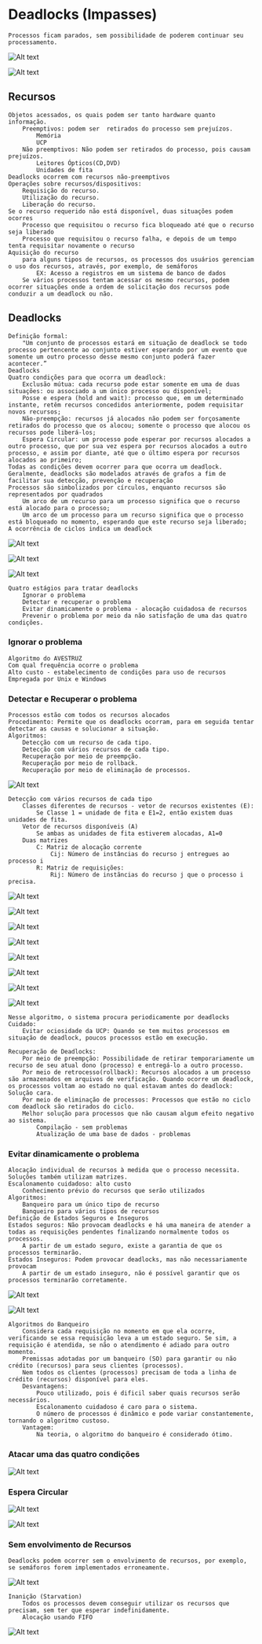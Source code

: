 # Deadlocks (Impasses)
    Processos ficam parados, sem possibilidade de poderem continuar seu processamento.

![Alt text](imgs/Deadlock.png)

![Alt text](imgs/Deadlock2.png)

## Recursos
    Objetos acessados, os quais podem ser tanto hardware quanto informação.
        Preemptivos: podem ser  retirados do processo sem prejuízos.
            Memória
            UCP
        Não preemptivos: Não podem ser retirados do processo, pois causam prejuízos.
            Leitores Ópticos(CD,DVD)
            Unidades de fita
    Deadlocks ocorrem com recursos não-preemptivos
    Operações sobre recursos/dispositivos:
        Requisição do recurso.
        Utilização do recurso.
        Liberação do recurso.
    Se o recurso requerido não está disponível, duas situações podem ocorres
        Processo que requisitou o recurso fica bloqueado até que o recurso seja liberado
        Processo que requisitou o recurso falha, e depois de um tempo tenta requisitar novamente o recurso
    Aquisição do recurso
        para alguns tipos de recursos, os processos dos usuários gerenciam o uso dos recursos, através, por exemplo, de semáforos
            EX: Acesso a registros em um sistema de banco de dados
        Se vários processos tentam acessar os mesmo recursos, podem ocorrer situações onde a ordem de solicitação dos recursos pode conduzir a um deadlock ou não.

## Deadlocks

    Definição formal:
        "Um conjunto de processos estará em situação de deadlock se todo processo pertencente ao conjunto estiver esperando por um evento que somente um outro processo desse mesmo conjunto poderá fazer acontecer.”
    Deadlocks
    Quatro condições para que ocorra um deadlock:
        Exclusão mútua: cada recurso pode estar somente em uma de duas situações: ou associado a um único processo ou disponível;
        Posse e espera (hold and wait): processo que, em um determinado instante, retêm recursos concedidos anteriormente, podem requisitar novos recursos;
        Não-preempção: recursos já alocados não podem ser forçosamente retirados do processo que os alocou; somente o processo que alocou os recursos pode liberá-los;
        Espera Circular: um processo pode esperar por recursos alocados a outro processo, que por sua vez espera por recursos alocados a outro processo, e assim por diante, até que o último espera por recursos alocados ao primeiro;
    Todas as condições devem ocorrer para que ocorra um deadlock.
    Geralmente, deadlocks são modelados através de grafos a fim de facilitar sua detecção, prevenção e recuperação
    Processos são simbolizados por círculos, enquanto recursos são representados por quadrados
        Um arco de um recurso para um processo significa que o recurso está alocado para o processo;
        Um arco de um processo para um recurso significa que o processo está bloqueado no momento, esperando que este recurso seja liberado;
    A ocorrência de ciclos indica um deadlock

![Alt text](imgs/Deadlock3.png)

![Alt text](imgs/ComoOcorreDeadlock.png)

![Alt text](imgs/EvitandoDeadlock.png)

    Quatro estágios para tratar deadlocks
        Ignorar o problema
        Detectar e recuperar o problema
        Evitar dinamicamente o problema - alocação cuidadosa de recursos
        Prevenir o problema por meio da não satisfação de uma das quatro condições.

### Ignorar o problema
    Algoritmo do AVESTRUZ
    Com qual frequência ocorre o problema
    Alto custo - estabelecimento de condições para uso de recursos
    Empregada por Unix e Windows

### Detectar e Recuperar o problema
    Processos estão com todos os recursos alocados
    Procedimento: Permite que os deadlocks ocorram, para em seguida tentar detectar as causas e solucionar a situação.
    Algoritmos:
        Detecção com um recurso de cada tipo.
        Detecção com vários recursos de cada tipo.
        Recuperação por meio de preempção.
        Recuperação por meio de rollback.
        Recuperação por meio de eliminação de processos.

![Alt text](imgs/Detec%C3%A7%C3%A3oUmRecursoCadaTipo.png)

    Detecção com vários recursos de cada tipo
        Classes diferentes de recursos - vetor de recursos existentes (E):
            Se Classe 1 = unidade de fita e E1=2, então existem duas unidades de fita.
        Vetor de recursos disponíveis (A)
            Se ambas as unidades de fita estiverem alocadas, A1=0
        Duas matrizes
            C: Matriz de alocação corrente
                Cij: Número de instâncias do recurso j entregues ao processo i
            R: Matriz de requisições:
                Rij: Número de instãncias do recurso j que o processo i precisa.

![Alt text](imgs/DeteccaoVariosRecursos.png)

![Alt text](imgs/DeteccaoVariosRecursos2.png)

![Alt text](imgs/DeteccaoVariosRecursos3.png)

![Alt text](imgs/DeteccaoVariosRecursos4.png)

![Alt text](imgs/DeteccaoVariosRecursos5.png)

![Alt text](imgs/DeteccaoVariosRecursos6.png)

![Alt text](imgs/DeteccaoVariosRecursos7.png)

![Alt text](imgs/DeteccaoVariosRecursos8.png)

    Nesse algoritmo, o sistema procura periodicamente por deadlocks
    Cuidado:
        Evitar ociosidade da UCP: Quando se tem muitos processos em situação de deadlock, poucos processos estão em execução.

    Recuperação de Deadlocks:
        Por meio de preempção: Possibilidade de retirar temporariamente um recurso de seu atual dono (processo) e entregá-lo a outro processo.
        Por meio de retrocesso(rollback): Recursos alocados a um processo são armazenados em arquivos de verificação. Quando ocorre um deadlock, os processos voltam ao estado no qual estavam antes do deadlock: Solução cara.
        Por meio de eliminação de processos: Processos que estão no ciclo com deadlock são retirados do ciclo.
        Melhor solução para processos que não causam algum efeito negativo ao sistema.
            Compilação - sem problemas
            Atualização de uma base de dados - problemas
        
### Evitar dinamicamente o problema
    Alocação individual de recursos à medida que o processo necessita.
    Soluções também utilizam matrizes.
    Escalonamento cuidadoso: alto custo
        Conhecimento prévio do recursos que serão utilizados
    Algoritmos:
        Banqueiro para um único tipo de recurso
        Banqueiro para vários tipos de recursos
    Definição de Estados Seguros e Inseguros
    Estados seguros: Não provocam deadlocks e há uma maneira de atender a todas as requisições pendentes finalizando normalmente todos os processos.
        A partir de um estado seguro, existe a garantia de que os processos terminarão.
    Estados Inseguros: Podem provocar deadlocks, mas não necessariamente provocam
        A partir de um estado inseguro, não é possível garantir que os processos terminarão corretamente.
    
![Alt text](imgs/EstadoSeguro.png)

![Alt text](imgs/EstadoInseguro.png)

    Algoritmos do Banqueiro
        Considera cada requisição no momento em que ela ocorre, verificando se essa requisição leva a um estado seguro. Se sim, a requisição é atendida, se não o atendimento é adiado para outro momento.
        Premissas adotadas por um banqueiro (SO) para garantir ou não crédito (recursos) para seus clientes (processos).
        Nem todos os clientes (processos) precisam de toda a linha de crédito (recursos) disponível para eles.
        Desvantagens:
            Pouco utilizado, pois é dificil saber quais recursos serão necessários.
            Escalonamento cuidadoso é caro para o sistema.
            O número de processos é dinâmico e pode variar constantemente, tornando o algoritmo custoso.
        Vantagem:
            Na teoria, o algoritmo do banqueiro é considerado ótimo.

### Atacar uma das quatro condições

![Alt text](imgs/QuatroCondicoes.png)

### Espera Circular

![Alt text](imgs/EsperaCircular.png)

![Alt text](imgs/EsperaCircular2.png)

### Sem envolvimento de Recursos

    Deadlocks podem ocorrer sem o envolvimento de recursos, por exemplo, se semáforos forem implementados erroneamente.
    
![Alt text](imgs/ProblemaSemaforo.png)

    Inanição (Starvation)
        Todos os processos devem conseguir utilizar os recursos que precisam, sem ter que esperar indefinidamente.
        Alocação usando FIFO
        
![Alt text](imgs/DeadlockFinal.png)